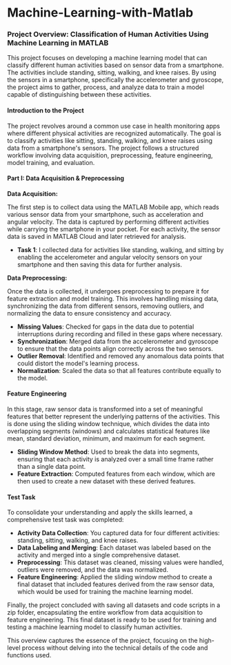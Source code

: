 # Machine-Learning-with-Matlab
### Project Overview: Classification of Human Activities Using Machine Learning in MATLAB

This project focuses on developing a machine learning model that can classify different human activities based on sensor data from a smartphone. The activities include standing, sitting, walking, and knee raises. By using the sensors in a smartphone, specifically the accelerometer and gyroscope, the project aims to gather, process, and analyze data to train a model capable of distinguishing between these activities.

#### Introduction to the Project

The project revolves around a common use case in health monitoring apps where different physical activities are recognized automatically. The goal is to classify activities like sitting, standing, walking, and knee raises using data from a smartphone's sensors. The project follows a structured workflow involving data acquisition, preprocessing, feature engineering, model training, and evaluation.

#### Part I: Data Acquisition & Preprocessing

**Data Acquisition:**

The first step is to collect data using the MATLAB Mobile app, which reads various sensor data from your smartphone, such as acceleration and angular velocity. The data is captured by performing different activities while carrying the smartphone in your pocket. For each activity, the sensor data is saved in MATLAB Cloud and later retrieved for analysis.

- **Task 1**: I collected data for activities like standing, walking, and sitting by enabling the accelerometer and angular velocity sensors on your smartphone and then saving this data for further analysis.

**Data Preprocessing:**

Once the data is collected, it undergoes preprocessing to prepare it for feature extraction and model training. This involves handling missing data, synchronizing the data from different sensors, removing outliers, and normalizing the data to ensure consistency and accuracy.

- **Missing Values**: Checked for gaps in the data due to potential interruptions during recording and filled in these gaps where necessary.
- **Synchronization**: Merged data from the accelerometer and gyroscope to ensure that the data points align correctly across the two sensors.
- **Outlier Removal**: Identified and removed any anomalous data points that could distort the model's learning process.
- **Normalization**: Scaled the data so that all features contribute equally to the model.

#### Feature Engineering

In this stage, raw sensor data is transformed into a set of meaningful features that better represent the underlying patterns of the activities. This is done using the sliding window technique, which divides the data into overlapping segments (windows) and calculates statistical features like mean, standard deviation, minimum, and maximum for each segment.

- **Sliding Window Method**: Used to break the data into segments, ensuring that each activity is analyzed over a small time frame rather than a single data point.
- **Feature Extraction**: Computed features from each window, which are then used to create a new dataset with these derived features.

#### Test Task

To consolidate your understanding and apply the skills learned, a comprehensive test task was completed:

- **Activity Data Collection**: You captured data for four different activities: standing, sitting, walking, and knee raises.
- **Data Labeling and Merging**: Each dataset was labeled based on the activity and merged into a single comprehensive dataset.
- **Preprocessing**: This dataset was cleaned, missing values were handled, outliers were removed, and the data was normalized.
- **Feature Engineering**: Applied the sliding window method to create a final dataset that included features derived from the raw sensor data, which would be used for training the machine learning model.

Finally, the project concluded with saving all datasets and code scripts in a zip folder, encapsulating the entire workflow from data acquisition to feature engineering. This final dataset is ready to be used for training and testing a machine learning model to classify human activities.

This overview captures the essence of the project, focusing on the high-level process without delving into the technical details of the code and functions used.
